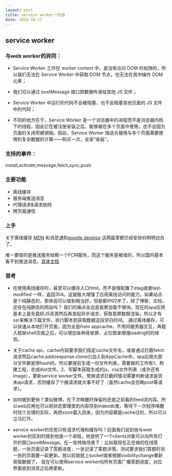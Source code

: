 ```yaml
---
layout: post
title: service worker一日游
date: 2019-10-17
---
```


## service worker

### 与web worker的异同：

* Service Worker 工作在 worker context 中，是没有访问 DOM 的权限的，所以我们无法在 Service Worker 中获取 DOM 节点，也无法在其中操作 DOM 元素；
* 我们可以通过 postMessage 接口把数据传递给其他 JS 文件；
* Service Worker 中运行的代码不会被阻塞，也不会阻塞其他页面的 JS 文件中的代码；

* 不同的地方在于，Service Worker 是一个浏览器中的进程而不是浏览器内核下的线程，因此它在被注册安装之后，能够被在多个页面中使用，也不会因为页面的关闭而被销毁。因此，Service Worker 很适合被用与多个页面需要使用的复杂数据的计算——购买一次，全家“收益”。

### 支持的事件：
install,activate,message,fetch,sync,push
### 主要功能

* 离线缓存
* 服务端推送消息
* 代理请求&请求劫持
* 跨页面通信

### 上手

关于离线缓存
[MDN](https://developer.mozilla.org/zh-CN/docs/Web/API/Service_Worker_API/Using_Service_Workers)
和消息通知[google develop](https://developers.google.com/web/fundamentals/codelabs/push-notifications/?hl=zh-cn#top_of_page)
这两篇里都已经安排的明明白白了。
 
唯一要提的是推送服务依赖一个FCM服务，而这个服务是被墙的，所以国内基本看不到推送消息。[具体文档](https://firebase.google.com/docs/cloud-messaging/?hl=zh-cn)

### 思考

* 在使用离线缓存时，甚至可以缓存入口html。而不是像配置了etag或者last-modified 一样，返回304。这就极大增强了应用离线访问的能力，如果站点是个纯静态的，那体验可以做到相当好。但是都9102年了，除了博客、文档，还存在纯静态的网站吗？
我们的痛点永远是首屏加载不够快。现在的spa应用基本上是先载好JS资源然后再发起异步请求，获取首屏数据渲染。所以才有ssr来解决下载文件，执行脚本到获取数据这段空白时间。
通过离线缓存，可以快速从本地打开页面，因为全是from appcache，不用同服务器交互，再载入框架shell页面之后，可以增加各种骨架屏、占位图来增强loading时的体验。

* 关于cache api，cache内容要求我们指定cache文件名，或者通过拦截fetch请求然后cache.add(response.clone())加入到AppCache中。spa应用大部分文件都是带hash的，所以要提前生成一份文件列表，需要做的工作有1、构建工程，生成dist文件。2、写脚本获取生成的js、css文件列表（或许还有image），更新service worker文件。使用请求拦截的情况需要判断请求是否未api请求，否则缓存了个接请求就大事不好了（虽然cache会忽略post等请求）。

* 如何做到更快？类似微博，在下次唤醒时保留的还是之前看的feed流内容。所以web应用也可以把状态管理里的内容存到indexdb里，等待下一次程序唤醒时找个合理的实际，再把store载入回来，因为内容都是cache过的，所以可以立马打开。

* service worker的优势只有请求代理和缓存吗？前面我们说到他与web worker的区别时提到他是一个进程。他提供了一个clients对象可以向所有打开的窗口postMessage。在一些特殊场景下：比如我现在正在做的在线答题，一张页面记录了答题进度，一张记录了答题详情，测试要求我们答题时另一张的页面要一起更新。放以前我就上socket或者根据visibilitychange重新获取数据了，
现在可以使用service worker向所有页面广播答题进度，对应界面收到消息之后再更新。

